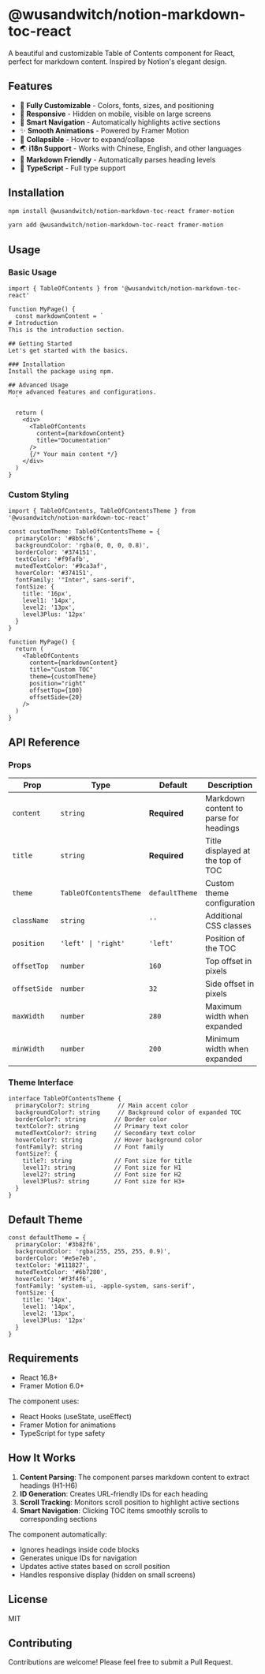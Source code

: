 # @wusandwitch/notion-markdown-toc-react

A beautiful and customizable Table of Contents component for React, perfect for markdown content. Inspired by Notion's elegant design.

## Features

- 🎨 **Fully Customizable** - Colors, fonts, sizes, and positioning
- 📱 **Responsive** - Hidden on mobile, visible on large screens
- 🎯 **Smart Navigation** - Automatically highlights active sections
- ✨ **Smooth Animations** - Powered by Framer Motion
- 🔄 **Collapsible** - Hover to expand/collapse
- 🌏 **i18n Support** - Works with Chinese, English, and other languages
- 📝 **Markdown Friendly** - Automatically parses heading levels
- 🔧 **TypeScript** - Full type support

## Installation

```bash
npm install @wusandwitch/notion-markdown-toc-react framer-motion
```

```bash
yarn add @wusandwitch/notion-markdown-toc-react framer-motion
```

## Usage

### Basic Usage

```tsx
import { TableOfContents } from '@wusandwitch/notion-markdown-toc-react'

function MyPage() {
  const markdownContent = `
# Introduction
This is the introduction section.

## Getting Started
Let's get started with the basics.

### Installation
Install the package using npm.

## Advanced Usage
More advanced features and configurations.
  `

  return (
    <div>
      <TableOfContents 
        content={markdownContent}
        title="Documentation"
      />
      {/* Your main content */}
    </div>
  )
}
```

### Custom Styling

```tsx
import { TableOfContents, TableOfContentsTheme } from '@wusandwitch/notion-markdown-toc-react'

const customTheme: TableOfContentsTheme = {
  primaryColor: '#8b5cf6',
  backgroundColor: 'rgba(0, 0, 0, 0.8)',
  borderColor: '#374151',
  textColor: '#f9fafb',
  mutedTextColor: '#9ca3af',
  hoverColor: '#374151',
  fontFamily: '"Inter", sans-serif',
  fontSize: {
    title: '16px',
    level1: '14px',
    level2: '13px',
    level3Plus: '12px'
  }
}

function MyPage() {
  return (
    <TableOfContents 
      content={markdownContent}
      title="Custom TOC"
      theme={customTheme}
      position="right"
      offsetTop={100}
      offsetSide={20}
    />
  )
}
```

## API Reference

### Props

| Prop | Type | Default | Description |
|------|------|---------|-------------|
| `content` | `string` | **Required** | Markdown content to parse for headings |
| `title` | `string` | **Required** | Title displayed at the top of TOC |
| `theme` | `TableOfContentsTheme` | `defaultTheme` | Custom theme configuration |
| `className` | `string` | `''` | Additional CSS classes |
| `position` | `'left' \| 'right'` | `'left'` | Position of the TOC |
| `offsetTop` | `number` | `160` | Top offset in pixels |
| `offsetSide` | `number` | `32` | Side offset in pixels |
| `maxWidth` | `number` | `280` | Maximum width when expanded |
| `minWidth` | `number` | `200` | Minimum width when expanded |

### Theme Interface

```tsx
interface TableOfContentsTheme {
  primaryColor?: string        // Main accent color
  backgroundColor?: string     // Background color of expanded TOC
  borderColor?: string        // Border color
  textColor?: string          // Primary text color
  mutedTextColor?: string     // Secondary text color
  hoverColor?: string         // Hover background color
  fontFamily?: string         // Font family
  fontSize?: {
    title?: string            // Font size for title
    level1?: string           // Font size for H1
    level2?: string           // Font size for H2
    level3Plus?: string       // Font size for H3+
  }
}
```

## Default Theme

```tsx
const defaultTheme = {
  primaryColor: '#3b82f6',
  backgroundColor: 'rgba(255, 255, 255, 0.9)',
  borderColor: '#e5e7eb',
  textColor: '#111827',
  mutedTextColor: '#6b7280',
  hoverColor: '#f3f4f6',
  fontFamily: 'system-ui, -apple-system, sans-serif',
  fontSize: {
    title: '14px',
    level1: '14px',
    level2: '13px',
    level3Plus: '12px'
  }
}
```

## Requirements

- React 16.8+
- Framer Motion 6.0+

The component uses:
- React Hooks (useState, useEffect)
- Framer Motion for animations
- TypeScript for type safety

## How It Works

1. **Content Parsing**: The component parses markdown content to extract headings (H1-H6)
2. **ID Generation**: Creates URL-friendly IDs for each heading
3. **Scroll Tracking**: Monitors scroll position to highlight active sections
4. **Smart Navigation**: Clicking TOC items smoothly scrolls to corresponding sections

The component automatically:
- Ignores headings inside code blocks
- Generates unique IDs for navigation
- Updates active states based on scroll position
- Handles responsive display (hidden on small screens)

## License

MIT

## Contributing

Contributions are welcome! Please feel free to submit a Pull Request. 